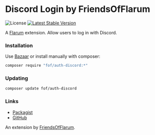 # Discord Login by FriendsOfFlarum

![License](https://img.shields.io/badge/license-MIT-blue.svg) [![Latest Stable Version](https://img.shields.io/packagist/v/fof/auth-discord.svg)](https://packagist.org/packages/fof/auth-discord)

A [Flarum](http://flarum.org) extension. Allow users to log in with Discord.

### Installation

Use [Bazaar](https://discuss.flarum.org/d/5151-flagrow-bazaar-the-extension-marketplace) or install manually with composer:

```sh
composer require "fof/auth-discord:*"
```

### Updating

```sh
composer update fof/auth-discord
```

### Links

- [Packagist](https://packagist.org/packages/fof/auth-discord)
- [GitHub](https://github.com/FriendsOfFlarum/auth-discord)

An extension by [FriendsOfFlarum](https://github.com/FriendsOfFlarum).